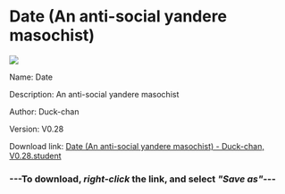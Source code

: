 # Date (An anti-social yandere masochist)

<img src = "https://raw.githubusercontent.com/Arbiter1223/Koukou-Gurashi-Custom-Students/master/Students/Files/Date%20(An%20anti-social%20yandere%20masochist).png">

Name: Date

Description: An anti-social yandere masochist

Author: Duck-chan

Version: V0.28

Download link: <a href="https://raw.githubusercontent.com/Arbiter1223/Koukou-Gurashi-Custom-Students/master/Students/Files/Date%20(An%20anti-social%20yandere%20masochist)%20-%20Duck-chan%2C%20V0.28.student">Date (An anti-social yandere masochist) - Duck-chan, V0.28.student</a>

### ---**To download, _right-click_ the link, and select _"Save as"_**---

